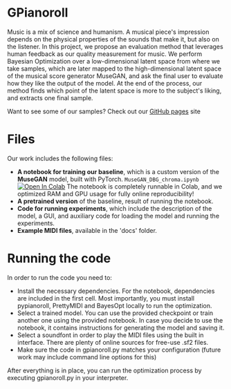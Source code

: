 # GPianoroll

Music is a mix of science and humanism. A musical piece's impression depends on the physical properties of the sounds that make it, but also on the listener. In this project, we propose an evaluation method that leverages human feedback as our quality measurement for music. We perform Bayesian Optimization over a low-dimensional latent space from where we take samples, which are later mapped to the high-dimensional latent space of the musical score generator MuseGAN, and ask the final user to evaluate how they like the output of the model. At the end of the process, our method finds which point of the latent space is more to the subject's liking, and extracts one final sample. 

Want to see some of our samples? Check out our [GitHub pages](https://mikceroese.github.io/GPianoroll) site

# Files

Our work includes the following files:
 - **A notebook for training our baseline**, which is a custom version of the **MuseGAN** model, built with PyTorch.
   `MuseGAN_DBG_chroma.ipynb` [![Open In Colab](https://colab.research.google.com/assets/colab-badge.svg)](https://colab.research.google.com/github/Mikceroese/GPianoroll/blob/1ab74a52e59d844751b2a68ec026f3ab4e1aba22/MuseGAN_DBG_chroma.ipynb)
   The notebook is completely runnable in Colab, and we optimized RAM and GPU usage for fully online reproducibility!
 - **A pretrained version** of the baseline, result of running the notebook.
 - **Code for running experiments**, which include the description of the model, a GUI, and auxiliary code for loading the model and running the experiments. 
 - **Example MIDI files**, available in the 'docs' folder.


# Running the code

In order to run the code you need to:
- Install the necessary dependencies. For the notebook, dependencies are included in the first cell.
  Most importantly, you must install pypianoroll, PrettyMIDI and BayesOpt locally to run the optimization.
- Select a trained model. You can use the provided checkpoint or train another one using the provided notebook.
  In case you decide to use the notebook, it contains instructions for generating the model and saving it.
- Select a soundfont in order to play the MIDI files using the built in interface. There are plenty of
  online sources for free-use .sf2 files.
- Make sure the code in gpianoroll.py matches your configuration (future work may include command line options for this)

After everything is in place, you can run the optimization process by executing gpianoroll.py in your interpreter.

